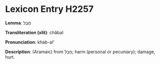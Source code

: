# Lexicon Entry H2257

**Lemma**: חֲבַל

**Transliteration (xlit)**: chăbal

**Pronunciation**: khab-al'

**Description**:
(Aramaic) from חֲבַל; harm (personal or pecuniary); damage, hurt.
